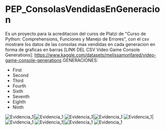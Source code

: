 # PEP_ConsolasVendidasEnGeneracion
Es un proyecto para la acreditacion del curos de Platzi de "Curso de Python: Comprehensions, Funciones y Manejo de Errores", con el csv mostrare los datos de las
consolas mas vendidas en cada generacion en forma de graficas en barras
[LINK DEL CSV Video Game Console Generations]: https://www.kaggle.com/datasets/melissamonfared/video-game-console-generations
GENERACIONES:
- First
- Second
- Third
- Fourth
- Sixth
- Seventh
- Eighth
- Ninth

![Evidencia_1](evidencia/Figure_1.png)|![Evidencia_1](evidencia/Figure_2.png)
![Evidencia_1](evidencia/Figure_3.png)|![Evidencia_1](evidencia/Figure_4.png)
![Evidencia_1](evidencia/Figure_5.png)|![Evidencia_1](evidencia/Figure_6.png)
![Evidencia_1](evidencia/Figure_7.png)|![Evidencia_1](evidencia/Figure_8.png)
![Evidencia_1](evidencia/Figure_9.png)
